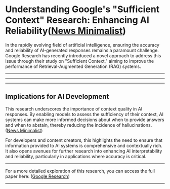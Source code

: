 # Understanding Google's "Sufficient Context" Research: Enhancing AI Reliability([News Minimalist][1])

In the rapidly evolving field of artificial intelligence, ensuring the accuracy and reliability of AI-generated responses remains a paramount challenge. Google Research has recently introduced a novel approach to address this issue through their study on "Sufficient Context," aiming to improve the performance of Retrieval-Augmented Generation (RAG) systems.

---


---
---

## Implications for AI Development

This research underscores the importance of context quality in AI responses. By enabling models to assess the sufficiency of their context, AI systems can make more informed decisions about when to provide answers and when to abstain, thereby reducing the incidence of hallucinations.([News Minimalist][1])

For developers and content creators, this highlights the need to ensure that information provided to AI systems is comprehensive and contextually rich. It also opens avenues for further research into enhancing AI interpretability and reliability, particularly in applications where accuracy is critical.

---

For a more detailed exploration of this research, you can access the full paper here: ([Google Research][5])

---

[1]: https://www.newsminimalist.com/articles/google-researchers-enhance-ai-response-accuracy-with-context-signal-41ec18e0?utm_source=chatgpt.com "Google researchers enhance AI response accuracy with context signal"
[2]: https://arxiv.org/abs/2411.06037?utm_source=chatgpt.com "Sufficient Context: A New Lens on Retrieval Augmented Generation Systems"
[3]: https://www.searchenginejournal.com/google-researchers-improve-rag-with-sufficient-context-signal/542320/?utm_source=chatgpt.com "Google Researchers Improve RAG With \"Sufficient Context\" Signal"
[4]: https://youknowai.com/research/new-google-research-on-reducing-hallucinations-in-llms-that-use-rag/?utm_source=chatgpt.com "New Google Research on reducing hallucinations in LLMs that use RAG"
[5]: https://research.google/pubs/sufficient-context-a-new-lens-on-retrieval-augmented-generation-systems/?utm_source=chatgpt.com "Sufficient Context: A New Lens on Retrieval Augmented Generation Systems"
[6]: https://iclr.cc/virtual/2025/poster/30092?utm_source=chatgpt.com "ICLR Poster Sufficient Context: A New Lens on Retrieval Augmented Generation Systems"
